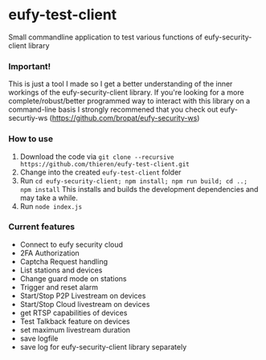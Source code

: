 # eufy-test-client
Small commandline application to test various functions of eufy-security-client library

### Important!

This is just a tool I made so I get a better understanding of the inner workings of the eufy-security-client library.
If you're looking for a more complete/robust/better programmed way to interact with this library on a command-line basis I strongly recommened that you check out eufy-securtiy-ws (https://github.com/bropat/eufy-security-ws)

### How to use

1. Download the code via `git clone --recursive https://github.com/thieren/eufy-test-client.git`
2. Change into the created `eufy-test-client` folder
3. Run `cd eufy-security-client; npm install; npm run build; cd ..; npm install`
   This installs and builds the development dependencies and may take a while.
4. Run `node index.js`

### Current features
- Connect to eufy security cloud
- 2FA Authorization
- Captcha Request handling
- List stations and devices
- Change guard mode on stations
- Trigger and reset alarm
- Start/Stop P2P Livestream on devices
- Start/Stop Cloud livestream on devices
- get RTSP capabilities of devices
- Test Talkback feature on devices
- set maximum livestream duration
- save logfile
- save log for eufy-security-client library separately


